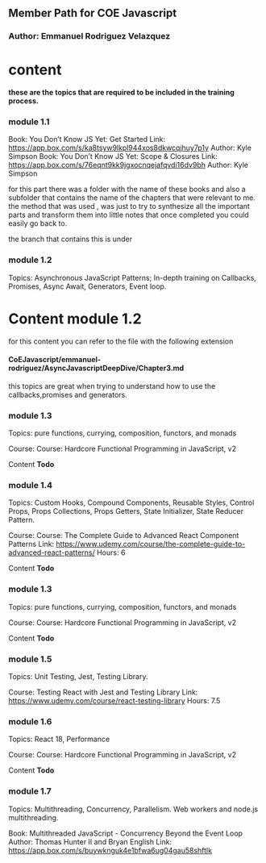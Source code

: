 ## Member Path for COE Javascript 
### **Author**: Emmanuel Rodriguez Velazquez

# **content**
#### these are the topics that are required to be included in the training process.



### **module 1.1**

Book: You Don’t Know JS Yet: Get Started Link: https://app.box.com/s/ka8tsyw9lkpl944xos8dkwcqjhuy7p1y Author: Kyle Simpson Book: You Don’t Know JS Yet: Scope & Closures Link: https://app.box.com/s/76eqnt9kk9jgxocnqejafqvdi16dv9bh Author: Kyle Simpson

for this part there was a folder with the name of these books and also a subfolder that contains the name of the chapters that were relevant to me.
the  method that was used , was just to try to synthesize all the important parts and transform them into little notes that once completed you could easily go back to.

the branch that contains this  is under


### **module 1.2**
Topics: Asynchronous JavaScript Patterns; In-depth training on Callbacks, Promises, Async Await, Generators, Event loop.
# Content module 1.2


for this content you can refer to the file with the following extension

#### **CoEJavascript/emmanuel-rodriguez/AsyncJavascriptDeepDive/Chapter3.md**
this topics are great when trying to understand how to use the callbacks,promises and generators.
### **module 1.3**
Topics: pure functions, currying, composition, functors, and monads

Course: Course: Hardcore Functional Programming in JavaScript, v2

Content **Todo**

### **module 1.4**
Topics: Custom Hooks, Compound Components, Reusable Styles, Control Props, Props Collections, Props Getters, State Initializer, State Reducer Pattern.

Course: Course: The Complete Guide to Advanced React Component Patterns Link: https://www.udemy.com/course/the-complete-guide-to-advanced-react-patterns/ Hours: 6

Content **Todo**

### **module 1.3**
Topics: pure functions, currying, composition, functors, and monads

Course: Course: Hardcore Functional Programming in JavaScript, v2

Content **Todo**

### **module 1.5**
Topics: Unit Testing, Jest, Testing Library.

Course: Testing React with Jest and Testing Library Link: https://www.udemy.com/course/react-testing-library Hours: 7.5

### **module 1.6**
Topics: React 18, Performance

Course: Course: Hardcore Functional Programming in JavaScript, v2

Content **Todo**
### **module 1.7**
Topics: Multithreading, Concurrency, Parallelism. Web workers and node.js multithreading.

Book: Multithreaded JavaScript - Concurrency Beyond the Event Loop Author: Thomas Hunter II and Bryan English Link: https://app.box.com/s/buywknguk4e1bfwa6ug04gau58shftlk


